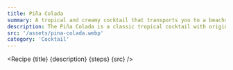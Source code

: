 ```yaml
---
title: Piña Colada
summary: A tropical and creamy cocktail that transports you to a beachside paradise with its blend of pineapple, coconut, and rum.
description: The Piña Colada is a classic tropical cocktail with origins in Puerto Rico. Its creation is attributed to bartender Ramón "Monchito" Marrero, who crafted the drink in the mid-20th century at the Caribe Hilton Hotel's Beachcomber Bar. However, the cocktail's history also includes a legendary pirate tale. According to folklore, the pirate Roberto Cofresí and his crew mixed coconut milk, pineapple juice, and rum to boost their spirits during their sea voyages in the early 19th century. Regardless of its exact origins, the Piña Colada combines the tropical sweetness of pineapple, the creamy richness of coconut, and the smoothness of rum, capturing the essence of a beachside paradise.
src: '/assets/pina-colada.webp'
category: 'Cocktail'
---
```


<script>
	import Recipe from '$lib/components/recipe/recipe.svelte';

	const steps = [
		{
			title: 'Blend',
			instructions: 'In a blender, combine the following ingredients:',
			ingredients: ['1.5oz Cream of Coconut (Coco Lopez)', '1oz Coconut Milk', '4oz Fresh Pineapple Juice', '2oz White Rum', '1 Handful Ice']
		},
		{
			title: 'Blend & Serve',
			instructions: 'Blend until smooth and frothy. Pour into a hurricane glass and serve chilled.'
		},
		{
			title: 'Garnish',
			instructions: 'Garnish with Spiked Maraschino Cherry Pineapple Fronds.'
		}
	];
</script>

<Recipe {title} {description} {steps} {src} />
